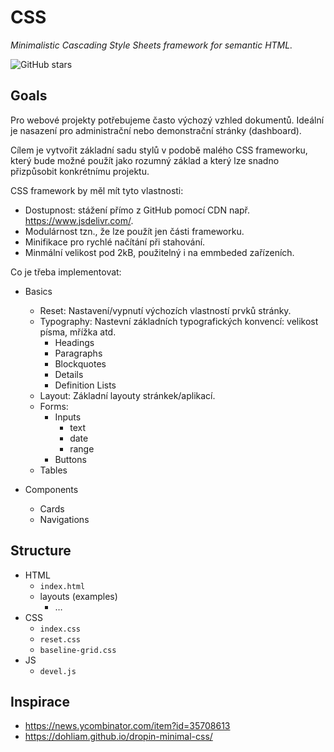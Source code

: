 # CSS

*Minimalistic Cascading Style Sheets framework for semantic HTML.*

 ![GitHub stars](https://img.shields.io/github/stars/wavelet-space/css?style=social)

## Goals

Pro webové projekty potřebujeme často výchozý vzhled dokumentů. 
Ideální je nasazení pro administrační nebo demonstrační stránky (dashboard).

Cílem je vytvořit základní sadu stylů v podobě malého CSS frameworku, který bude možné použít jako rozumný základ a který lze snadno přizpůsobit konkrétnímu projektu.

CSS framework by měl mít tyto vlastnosti:

- Dostupnost: stážení přímo z GitHub pomocí CDN např. <https://www.jsdelivr.com/>.
- Modulárnost tzn., že lze použít jen části frameworku.
- Minifikace pro rychlé načítání při stahování.
- Minmální velikost pod 2kB, použitelný i na emmbeded zařízeních.

Co je třeba implementovat:

- Basics
  - Reset: Nastavení/vypnutí výchozích vlastností prvků stránky.
  - Typography: Nastevní základních typografických konvencí: velikost písma, mřížka atd.
    - Headings
    - Paragraphs
    - Blockquotes
    - Details
    - Definition Lists
  - Layout: Základní layouty stránkek/aplikací.  
  - Forms:
    - Inputs
      - text
      - date
      - range
    - Buttons  
  - Tables
  
- Components
  - Cards
  - Navigations
  
## Structure

- HTML
  - `index.html`
  - layouts (examples)
    - &hellip;  
- CSS
  - `index.css`
  - `reset.css`
  - `baseline-grid.css`
- JS
  - `devel.js`


## Inspirace

- https://news.ycombinator.com/item?id=35708613
- https://dohliam.github.io/dropin-minimal-css/